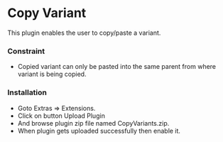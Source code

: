 # Copy Variant

This plugin enables the user to copy/paste a variant.
### Constraint
  - Copied variant can only be pasted into the same parent from where variant is being copied.

### Installation
- Goto Extras => Extensions.
- Click on button Upload Plugin
- And browse plugin zip file named CopyVariants.zip.
- When plugin gets uploaded successfully then enable it.

